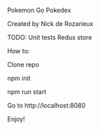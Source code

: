 Pokemon Go Pokedex

Created by Nick de Rozarieux

TODO:
Unit tests
Redux store

How to:

Clone repo

npm init

npm run start

Go to http://localhost:8080

Enjoy!